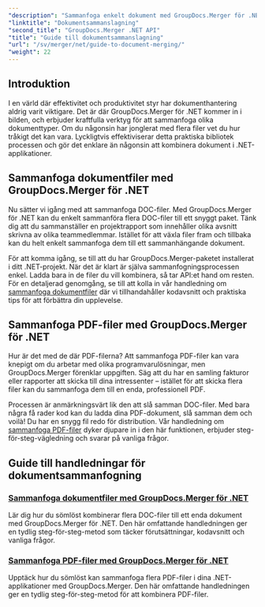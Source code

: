 ```yaml
---
"description": "Sammanfoga enkelt dokument med GroupDocs.Merger för .NET. Utforska steg-för-steg-handledningar om hur du effektivt sammanfogar DOC- och PDF-filer."
"linktitle": "Dokumentsammanslagning"
"second_title": "GroupDocs.Merger .NET API"
"title": "Guide till dokumentsammanslagning"
"url": "/sv/merger/net/guide-to-document-merging/"
"weight": 22
---
```


## Introduktion

I en värld där effektivitet och produktivitet styr har dokumenthantering aldrig varit viktigare. Det är där GroupDocs.Merger för .NET kommer in i bilden, och erbjuder kraftfulla verktyg för att sammanfoga olika dokumenttyper. Om du någonsin har jonglerat med flera filer vet du hur tråkigt det kan vara. Lyckligtvis effektiviserar detta praktiska bibliotek processen och gör det enklare än någonsin att kombinera dokument i .NET-applikationer.

## Sammanfoga dokumentfiler med GroupDocs.Merger för .NET

Nu sätter vi igång med att sammanfoga DOC-filer. Med GroupDocs.Merger för .NET kan du enkelt sammanföra flera DOC-filer till ett snyggt paket. Tänk dig att du sammanställer en projektrapport som innehåller olika avsnitt skrivna av olika teammedlemmar. Istället för att växla filer fram och tillbaka kan du helt enkelt sammanfoga dem till ett sammanhängande dokument. 

För att komma igång, se till att du har GroupDocs.Merger-paketet installerat i ditt .NET-projekt. När det är klart är själva sammanfogningsprocessen enkel. Ladda bara in de filer du vill kombinera, så tar API:et hand om resten. För en detaljerad genomgång, se till att kolla in vår handledning om [sammanfoga dokumentfiler](./merge-document-files/) där vi tillhandahåller kodavsnitt och praktiska tips för att förbättra din upplevelse.

## Sammanfoga PDF-filer med GroupDocs.Merger för .NET

Hur är det med de där PDF-filerna? Att sammanfoga PDF-filer kan vara knepigt om du arbetar med olika programvarulösningar, men GroupDocs.Merger förenklar uppgiften. Säg att du har en samling fakturor eller rapporter att skicka till dina intressenter – istället för att skicka flera filer kan du sammanfoga dem till en enda, professionell PDF.

Processen är anmärkningsvärt lik den att slå samman DOC-filer. Med bara några få rader kod kan du ladda dina PDF-dokument, slå samman dem och voilà! Du har en snygg fil redo för distribution. Vår handledning om [sammanfoga PDF-filer](./merge-pdf-files/) dyker djupare in i den här funktionen, erbjuder steg-för-steg-vägledning och svarar på vanliga frågor.

## Guide till handledningar för dokumentsammanfogning
### [Sammanfoga dokumentfiler med GroupDocs.Merger för .NET](./merge-document-files/)
Lär dig hur du sömlöst kombinerar flera DOC-filer till ett enda dokument med GroupDocs.Merger för .NET. Den här omfattande handledningen ger en tydlig steg-för-steg-metod som täcker förutsättningar, kodavsnitt och vanliga frågor.
### [Sammanfoga PDF-filer med GroupDocs.Merger för .NET](./merge-pdf-files/)
Upptäck hur du sömlöst kan sammanfoga flera PDF-filer i dina .NET-applikationer med GroupDocs.Merger. Den här omfattande handledningen ger en tydlig steg-för-steg-metod för att kombinera PDF-filer.